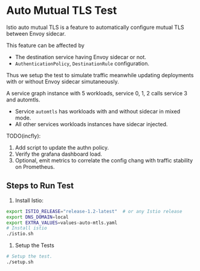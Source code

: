 # Auto Mutual TLS Test

Istio auto mutual TLS is a feature to automatically configure mutual TLS between Envoy sidecar.

This feature can be affected by

- The destination service having Envoy sidecar or not.
- `AuthenticationPolicy`, `DestinationRule` configuration.

Thus we setup the test to simulate traffic meanwhile updating deployments with or without Envoy
sidecar simutaneously.

A service graph instance with 5 workloads, service 0, 1, 2 calls service 3 and automtls.

- Service `automtls` has workloads with and without sidecar in mixed mode.
- All other services workloads instances have sidecar injected.

TODO(incfly):

1. Add script to update the authn policy.
1. Verify the grafana dashboard load.
1. Optional, emit metrics to correlate the config chang with traffic stability on Prometheus.

## Steps to Run Test

1. Install Istio:

```bash
export ISTIO_RELEASE="release-1.2-latest"  # or any Istio release
export DNS_DOMAIN=local
export EXTRA_VALUES=values-auto-mtls.yaml
# Install istio
./istio.sh
```

1. Setup the Tests

```bash
# Setup the test.
./setup.sh
```
